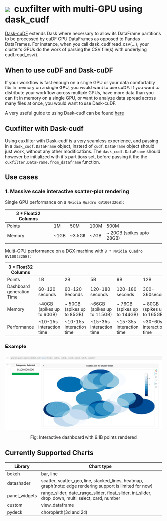 # <div align="left"><img src="https://rapids.ai/assets/images/rapids_logo.png" width="90px"/>&nbsp; cuxfilter with multi-GPU using dask_cudf

[Dask-cuDF](https://github.com/rapidsai/cudf/tree/main/python/dask_cudf) extends Dask where necessary to allow its DataFrame partitions to be processed by cuDF GPU DataFrames as opposed to Pandas DataFrames. For instance, when you call dask_cudf.read_csv(…), your cluster’s GPUs do the work of parsing the CSV file(s) with underlying cudf.read_csv().

## When to use cuDF and Dask-cuDF

If your workflow is fast enough on a single GPU or your data comfortably fits in memory on a single GPU, you would want to use cuDF. If you want to distribute your workflow across multiple GPUs, have more data than you can fit in memory on a single GPU, or want to analyze data spread across many files at once, you would want to use Dask-cuDF.

A very useful guide to using Dask-cudf can be found [here](https://docs.rapids.ai/api/cudf/stable/user_guide/10min.html)

## Cuxfilter with Dask-cudf

Using cuxfilter with Dask-cudf is a very seamless experience, and passing in a `dask_cudf.DataFrame` object, instead of `cudf.DataFrame` object should just work, without any other modifications. The `dask_cudf.DataFrame` should however be initialized with it's partitions set, before passing it the the `cuxfilter.DataFrame.from_dataframe` function.

## Use cases

### 1. Massive scale interactive scatter-plot rendering

Single GPU performance on a `Nvidia Quadro GV100(32GB)`:

| 3 * Float32 Columns |      |        |      |                           |
|------------------------------------|------|--------|------|---------------------------|
| Points                             | 1M   | 50M    | 100M | 500M                      |
| Memory                             | ~1GB | ~3.5GB | ~7GB | ~ 20GB (spikes upto 28GB) |
|                                    |      |        |      |                           |

Multi-GPU performance on a DGX machine with `8 * Nvidia Quadro GV100(32GB)`:

| 3 * Float32 Columns |                           |                            |                            |                             |                             |
|-----------------------------------|---------------------------|----------------------------|----------------------------|-----------------------------|-----------------------------|
| Points                            | 1B                        | 2B                         | 5B                         | 9B                          | 12B                         |
| Dashboard generation Time         | 60-120 seconds            | 60-120 Seconds             | 120-180 seconds            | 120-180 seconds             | 300-360seconds              |
| Memory                            | ~40GB (spikes up to 60GB) | ~ 50GB (spikes up to 85GB) | ~66GB (spikes up to 115GB) | ~ 76GB (spikes up to 144GB) | ~ 80GB (spikes up to 165GB) |
| Performance                       | ~10-15s interaction time  | ~10-15s interaction time   | ~15-35s interaction time   | ~15-35s interaction time    | ~30-60s interaction time    |

### Example

![example dashboard with 9.1B points](../../docs/_images/9-2Bpoints.png)
<p align = "center">
Fig: Interactive dashboard with 9.1B points rendered
</p>

## Currently Supported Charts

| Library  | Chart type |
| ------------- | ------------- |
| bokeh  | bar, line  |
| datashader  | scatter, scatter_geo, line, stacked_lines, heatmap, graph(note: edge rendering support is limited for now) |
| panel_widgets  | range_slider, date_range_slider, float_slider, int_slider, drop_down, multi_select, card, number  |
| custom    | view_dataframe |
| pydeck    | choropleth(3d and 2d)   |
